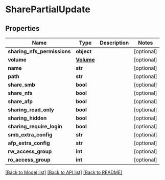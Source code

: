 # SharePartialUpdate

## Properties

Name | Type | Description | Notes
------------ | ------------- | ------------- | -------------
**sharing_nfs_permissions** | **object** |  | [optional] 
**volume** | [**Volume**](Volume.md) |  | [optional] 
**name** | **str** |  | [optional] 
**path** | **str** |  | [optional] 
**share_smb** | **bool** |  | [optional] 
**share_nfs** | **bool** |  | [optional] 
**share_afp** | **bool** |  | [optional] 
**sharing_read_only** | **bool** |  | [optional] 
**sharing_hidden** | **bool** |  | [optional] 
**sharing_require_login** | **bool** |  | [optional] 
**smb_extra_config** | **str** |  | [optional] 
**afp_extra_config** | **str** |  | [optional] 
**rw_access_group** | **int** |  | [optional] 
**ro_access_group** | **int** |  | [optional] 

[[Back to Model list]](../#documentation-for-models) [[Back to API list]](../#documentation-for-api-endpoints) [[Back to README]](../)


